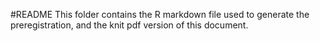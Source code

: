 #README
This folder contains the R markdown file used to generate the preregistration, and the knit pdf version of this document.